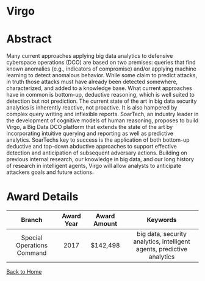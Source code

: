 
Virgo
=====

# Abstract


Many current approaches applying big data analytics to defensive cyberspace operations (DCO) are based on two premises: queries that find known anomalies (e.g., indicators of compromise) and/or applying machine learning to detect anomalous behavior. While some claim to predict attacks, in truth those attacks must have already been detected somewhere, characterized, and added to a knowledge base. What current approaches have in common is bottom-up, deductive reasoning, which is well suited to detection but not prediction. The current state of the art in big data security analytics is inherently reactive, not proactive. It is also hampered by complex query writing and inflexible reports.    SoarTech, an industry leader in the development of cognitive models of human reasoning, proposes to build Virgo, a Big Data DCO platform that extends the state of the art by incorporating intuitive querying and reporting as well as predictive analytics. SoarTechs key to success is the application of both bottom-up deductive and top-down abductive approaches to support effective detection and anticipation of subsequent adversary actions. Building on previous internal research, our knowledge in big data, and our long history of research in intelligent agents, Virgo will allow analysts to anticipate attackers goals and future actions.  

# Award Details

|Branch|Award Year|Award Amount|Keywords|
| :---: | :---: | :---: | :---: |
|Special Operations Command|2017|$142,498|big data, security analytics, intelligent agents, predictive analytics|
  
  


[Back to Home](https://github.com/chrischow/dod_sbir_awards#2586)